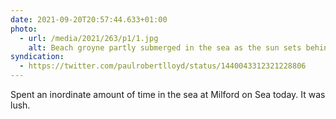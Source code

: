```yaml
---
date: 2021-09-20T20:57:44.633+01:00
photo:
  - url: /media/2021/263/p1/1.jpg
    alt: Beach groyne partly submerged in the sea as the sun sets behind it.
syndication:
  - https://twitter.com/paulrobertlloyd/status/1440043312321228806
---
```


Spent an inordinate amount of time in the sea at Milford on Sea today. It was lush.
